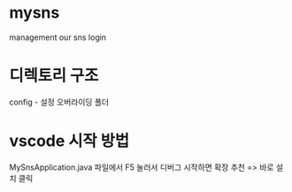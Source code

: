 # mysns
management our sns login


# 디렉토리 구조

config - 설정 오버라이딩 폴더


# vscode 시작 방법

MySnsApplication.java 파일에서 F5 눌러서 디버그 시작하면 확장 추천 => 바로 설치 클릭